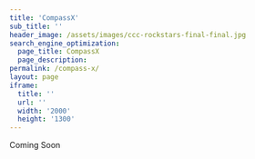 ```yaml
---
title: 'CompassX'
sub_title: ''
header_image: /assets/images/ccc-rockstars-final-final.jpg
search_engine_optimization:
  page_title: CompassX
  page_description: 
permalink: /compass-x/
layout: page
iframe:
  title: ''
  url: ''
  width: '2000'
  height: '1300'
---
```

Coming Soon

<!--<div id="card-element"></div>-->

<form action="https://wt-bbb812ec6f1b786e8adf620306562f3c-0.run.webtask.io/stripe-payment?currency=USD&amount=300&description=CompassX" method="POST">
  <script
    src="https://checkout.stripe.com/checkout.js" class="stripe-button"
    data-key="pk_test_j1uzibEQwCYG287YFYHKvtiz"
    data-amount="400"
    data-name="Compass Community Collaborative School"
    data-description="CompassX"
    data-zip-code="true"
    data-image="https://stripe.com/img/documentation/checkout/marketplace.png"
    data-locale="auto">
  </script>
</form>

<!--<form  -->
<!--  method="POST"-->
<!--  action="https://wt-bbb812ec6f1b786e8adf620306562f3c-0.run.webtask.io/test">-->
<!--  <script-->
<!--    src="https://checkout.stripe.com/checkout.js"-->
<!--    class="stripe-button"-->
<!--    data-key="pk_test_j1uzibEQwCYG287YFYHKvtiz"-->
<!--    and-other-stuff>-->
<!--  </script>-->
<!--</form>-->


<!--<form action="https://wt-bbb812ec6f1b786e8adf620306562f3c-0.run.webtask.io/test" method="POST">-->
<!--  <script-->
<!--    src="https://checkout.stripe.com/checkout.js" class="stripe-button"-->
<!--    data-key="pk_test_j1uzibEQwCYG287YFYHKvtiz"-->
<!--    data-name="Compass School"-->
<!--    data-description="CompassX"-->
<!--    data-amount="199"-->
<!--    data-locale="auto"-->
<!--    data-panel-label="Pay for CompassX"-->
<!--    data-label="Pay for CompassX"-->
<!--    data-allow-remember-me="false">-->
<!--  </script>-->
<!--</form>-->




<!--<button class="pay">Pay</button>-->

<!--<script src="https://checkout.stripe.com/checkout.js">-->
<!--<script>-->
<!--    var handler = StripeCheckout.configure({-->
<!--      key: window.pk_live_nl5PAwGu1qrf1GvfBwUgI6iR,-->
<!--      image: 'https://yourlogo.png',-->
<!--      locale: 'auto',-->
<!--      token: function(token) {-->
<!--        $('.pay').prop("disabled", true);-->
<!--        $('.pay').text('Paying...')-->
<!--        $.ajax({-->
<!--            url: 'https://wt-bbb812ec6f1b786e8adf620306562f3c-0.run.webtask.io/test',-->
<!--            type: 'POST',-->
<!--            data: {-->
<!--              stripeToken: token.id-->
<!--            }-->
<!--        }).then(function(stripeCustomer) {-->
<!--          console.log('success');-->
<!--        }).fail(function(e) {-->
<!--          $('.pay').text('Buy');-->
<!--          alert('There was an error processing the payment. Please try again.')-->
<!--        });-->
<!--      }-->
<!--    });-->
    
<!--    $(function() {-->
<!--      $('.pay').on('click', function(e) {-->
<!--        e.preventDefault();-->
<!--        handler.open({-->
<!--          name: 'Title',-->
<!--          description: 'My Subscription',-->
<!--          panelLabel: "Subscribe",-->
<!--          amount: 900, -->
<!--          email: 'default_email_if_you_have_it',-->
<!--          allowRememberMe: false-->
<!--        });-->
<!--      });-->
<!--    });-->
    

<!--    $(window).on('popstate', function() {-->
<!--      handler.close();-->
<!--    });-->
<!--</script>-->



<script src="https://js.stripe.com/v3/"></script>

<script>
// var stripe = Stripe('pk_live_nl5PAwGu1qrf1GvfBwUgI6iR');

// var elements = stripe.elements();

// var card = elements.create('card');

// card.mount('#card-element');

</script>
